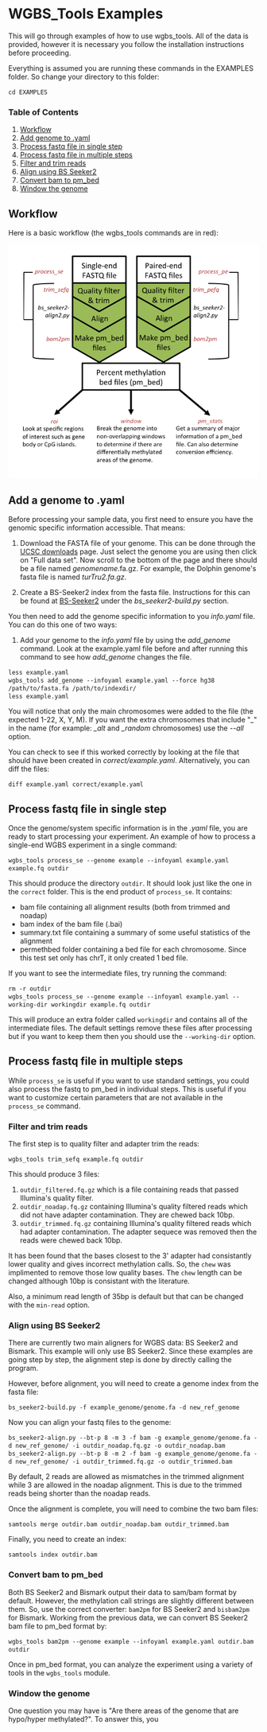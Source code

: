 # WGBS_Tools Examples

This will go through examples of how to use wgbs_tools. All of the data is provided, however it is necessary you follow the installation instructions before proceeding.

Everything is assumed you are running these commands in the EXAMPLES folder. So change your directory to this folder:

```
cd EXAMPLES
```

### Table of Contents

1. [Workflow](#Workflow)
1. [Add genome to .yaml](#AddGenome)
1. [Process fastq file in single step](#processse)
1. [Process fastq file in multiple steps](#processstep)
  1. [Filter and trim reads](#adaptrim)
  1. [Align using BS Seeker2](#alignse)
  1. [Convert bam to pm_bed](#bam2pm)
1. [Window the genome](#window)

## <a name="Workflow"> Workflow </a>

Here is a basic workflow (the wgbs_tools commands are in red):

![work_outline](work_outline.png)


## <a name="AddGenome"> Add a genome to .yaml </a>

Before processing your sample data, you first need to ensure you have the genomic specific information accessible. That means:

1. Download the FASTA file of your genome. This can be done through the [UCSC downloads](http://hgdownload.cse.ucsc.edu/downloads.html) page. Just select
the genome you are using then click on "Full data set". Now scroll to the bottom of the page and there should be a file named *genomename*.fa.gz. For example,
the Dolphin genome's fasta file is named *turTru2.fa.gz*.

1. Create a BS-Seeker2 index from the fasta file. Instructions for this can be found at [BS-Seeker2](https://github.com/BSSeeker/BSseeker2) 
under the *bs_seeker2-build.py* section.

You then need to add the genome specific information to you *info.yaml* file. You can do this one of two ways:

1. Add your genome to the *info.yaml* file by using the *add_genome* command. Look at the example.yaml file before and after running
this command to see how *add_genome* changes the file.

```
less example.yaml
wgbs_tools add_genome --infoyaml example.yaml --force hg38 /path/to/fasta.fa /path/to/indexdir/
less example.yaml
```

You will notice that only the main chromosomes were added to the file (the expected 1-22, X, Y, M). If you want the extra chromosomes that include "_" in the name
(for example: *_alt* and *_random* chromosomes) use the *--all* option.

You can check to see if this worked correctly by looking at the file that should have been created in *correct/example.yaml*. Alternatively, you can diff the files:

```
diff example.yaml correct/example.yaml
```

## <a name="processse"> Process fastq file in single step </a>

Once the genome/system specific information is in the *.yaml* file, you are ready to start processing your experiment. An example of how to 
process a single-end WGBS experiment in a single command:

```
wgbs_tools process_se --genome example --infoyaml example.yaml example.fq outdir
```

This should produce the directory `outdir`. It should look just like the one in the `correct` folder. This is the end product of `process_se`. It contains:

- bam file containing all alignment results (both from trimmed and noadap)
- bam index of the bam file (.bai)
- summary.txt file containing a summary of some useful statistics of the alignment
- permethbed folder containing a bed file for each chromosome. Since this test set only has chrT, it only created 1 bed file.

If you want to see the intermediate files, try running the command:

```
rm -r outdir
wgbs_tools process_se --genome example --infoyaml example.yaml --working-dir workingdir example.fq outdir
```

This will produce an extra folder called `workingdir` and contains all of the intermediate files. The default settings remove these files after processing but
if you want to keep them then you should use the `--working-dir` option.

## <a name="processstep"> Process fastq file in multiple steps </a>

While `process_se` is useful if you want to use standard settings, you could also process the fastq to pm_bed in individual steps. This is useful
if you want to customize certain parameters that are not available in the `process_se` command.

### <a name="adaptrim"> Filter and trim reads </a>

The first step is to quality filter and adapter trim the reads:

```
wgbs_tools trim_sefq example.fq outdir
```

This should produce 3 files:

1. `outdir_filtered.fq.gz` which is a file containing reads that passed Illumina's quality filter.
1. `outdir_noadap.fq.gz` containing Illumina's quality filtered reads which did not have adapter contamination. They are chewed back 10bp.
1. `outdir_trimmed.fq.gz` containing Illumina's quality filtered reads which had adapter contamination. The adapter sequece was removed then the reads were chewed back 10bp.

It has been found that the bases closest to the 3' adapter had consistantly lower quality and gives incorrect methylation calls. So, the `chew` was implimented to
remove those low quality bases. The `chew` length can be changed although 10bp is consistant with the literature.

Also, a minimum read length of 35bp is default but that can be changed with the `min-read` option.

### <a name="alignse"> Align using BS Seeker2 </a>

There are currently two main aligners for WGBS data: BS Seeker2 and Bismark. This example will only use BS Seeker2. Since these examples are going step by step, 
the alignment step is done by directly calling the program.

However, before alignment, you will need to create a genome index from the fasta file:

```
bs_seeker2-build.py -f example_genome/genome.fa -d new_ref_genome
```

Now you can align your fastq files to the genome:

```
bs_seeker2-align.py --bt-p 8 -m 3 -f bam -g example_genome/genome.fa -d new_ref_genome/ -i outdir_noadap.fq.gz -o outdir_noadap.bam
bs_seeker2-align.py --bt-p 8 -m 2 -f bam -g example_genome/genome.fa -d new_ref_genome/ -i outdir_trimmed.fq.gz -o outdir_trimmed.bam
```

By default, 2 reads are allowed as mismatches in the trimmed alignment while 3 are allowed in the noadap alignment. This is due to the trimmed reads being
shorter than the noadap reads.

Once the alignment is complete, you will need to combine the two bam files:

```
samtools merge outdir.bam outdir_noadap.bam outdir_trimmed.bam
```

Finally, you need to create an index:

```
samtools index outdir.bam
```

### <a name="bam2pm"> Convert bam to pm_bed </a>

Both BS Seeker2 and Bismark output their data to sam/bam format by default. However, the methylation call strings are slightly different between them. 
So, use the correct converter: `bam2pm` for BS Seeker2 and `bisbam2pm` for Bismark. Working from the previous data, we can convert BS Seeker2 bam
file to pm_bed format by:

```
wgbs_tools bam2pm --genome example --infoyaml example.yaml outdir.bam outdir
```

Once in pm_bed format, you can analyze the experiment using a variety of tools in the `wgbs_tools` module.

### <a name="window"> Window the genome </a>

One question you may have is "Are there areas of the genome that are hypo/hyper methylated?". To answer this, you 